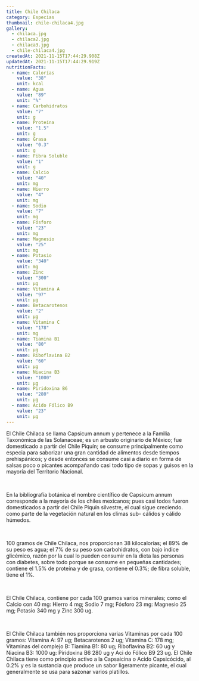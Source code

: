 ```yaml
---
title: Chile Chilaca
category: Especias
thumbnail: chile-chilaca4.jpg
gallery:
  - chilaca.jpg
  - chilaca2.jpg
  - chilaca3.jpg
  - chile-chilaca4.jpg
createdAt: 2021-11-15T17:44:29.908Z
updatedAt: 2021-11-15T17:44:29.919Z
nutritionFacts:
  - name: Calorías
    value: "38"
    unit: kcal
  - name: Agua
    value: "89"
    unit: "%"
  - name: Carbohidratos
    value: "7"
    unit: g
  - name: Proteína
    value: "1.5"
    unit: g
  - name: Grasa
    value: "0.3"
    unit: g
  - name: Fibra Soluble
    value: "1"
    unit: g
  - name: Calcio
    value: "40"
    unit: mg
  - name: Hierro
    value: "4"
    unit: mg
  - name: Sodio
    value: "7"
    unit: mg
  - name: Fósforo
    value: "23"
    unit: mg
  - name: Magnesio
    value: "25"
    unit: mg
  - name: Potasio
    value: "340"
    unit: mg
  - name: Zinc
    value: "300"
    unit: µg
  - name: Vitamina A
    value: "97"
    unit: µg
  - name: Betacarotenos
    value: "2"
    unit: µg
  - name: Vitamina C
    value: "178"
    unit: mg
  - name: Tiamina B1
    value: "80"
    unit: µg
  - name: Riboflavina B2
    value: "60"
    unit: µg
  - name: Niacina B3
    value: "1000"
    unit: µg
  - name: Piridoxina B6
    value: "280"
    unit: µg
  - name: Ácido Fólico B9
    value: "23"
    unit: µg
---
```

El Chile Chilaca se llama Capsicum annum y pertenece a la Familia Taxonómica de las Solanaceae; es un arbusto originario de México; fue domesticado a partir del Chile Piquín; se consume principalmente como especia para saborizar una gran cantidad de alimentos desde tiempos prehispánicos; y desde entonces se consume casi a diario en forma de salsas poco o picantes acompañando casi todo tipo de sopas y guisos en la mayoría del Territorio Nacional.

<br/>

En la bibliografía botánica el nombre científico de Capsicum annum corresponde a la mayoría de los chiles mexicanos; pues casi todos fueron domesticados a partir del Chile Piquín silvestre, el cual sigue creciendo. como parte de la vegetación natural en los climas sub-
cálidos y cálido húmedos.

<br/>

100 gramos de Chile Chilaca, nos proporcionan 38 kilocalorías; el 89% de su peso es agua; el 7% de su peso son carbohidratos, con bajo índice glicémico, razón por la cual lo pueden consumir en la dieta las personas con diabetes, sobre todo porque se consume en pequeñas cantidades; contiene el 1.5% de proteína y de grasa, contiene el 0.3%; de fibra soluble, tiene el 1%.

<br/>

El Chile Chilaca, contiene por cada 100 gramos varios minerales; como el Calcio con 40 mg: Hierro 4 mg; Sodio 7 mg; Fósforo 23 mg: Magnesio 25 mg; Potasio 340 mg y Zinc 300 ug.

<br/>

El Chile Chilaca también nos proporciona varias Vitaminas por cada 100 gramos: Vitamina A: 97 ug; Betacarotenos 2 ug; Vitamina C: 178 mg; Vitaminas del complejo B: Tiamina B1: 80 ug; Riboflavina B2: 60 ug y Niacina B3: 1000 ug: Piridoxina B6 280 ug y Aci do Fólico B9 23 ug. El Chile Chilaca tiene como principio activo a la Capsaicina o Acido Capsicócido, al 0.2% y es la sustancia que produce un sabor ligeramente picante, el cual generalmente se usa para sazonar varios platillos.